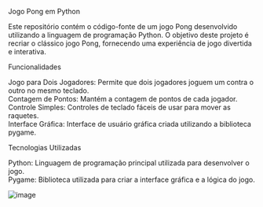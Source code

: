 Jogo Pong em Python

Este repositório contém o código-fonte de um jogo Pong desenvolvido utilizando a linguagem de programação Python. O objetivo deste projeto é recriar o clássico jogo Pong, fornecendo uma experiência de jogo divertida e interativa.

Funcionalidades

Jogo para Dois Jogadores: Permite que dois jogadores joguem um contra o outro no mesmo teclado.<br>
Contagem de Pontos: Mantém a contagem de pontos de cada jogador.<br>
Controle Simples: Controles de teclado fáceis de usar para mover as raquetes.<br>
Interface Gráfica: Interface de usuário gráfica criada utilizando a biblioteca pygame.<br>

Tecnologias Utilizadas

Python: Linguagem de programação principal utilizada para desenvolver o jogo.<br>
Pygame: Biblioteca utilizada para criar a interface gráfica e a lógica do jogo.

![image](https://github.com/vieiraadev/pong-game/assets/164572708/c56a950e-1717-44e0-a06b-eb34c73d4d22)
